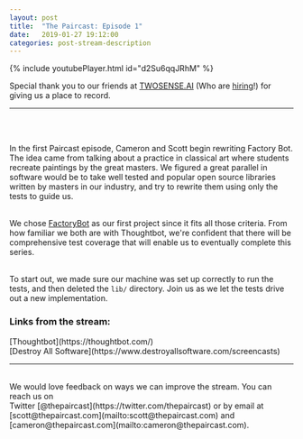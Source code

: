 ```yaml
---
layout: post
title:  "The Paircast: Episode 1"
date:   2019-01-27 19:12:00
categories: post-stream-description
---
```


{% include youtubePlayer.html id="d2Su6qqJRhM" %}

Special thank you to our friends at [TWOSENSE.AI](https://www.twosense.ai) (Who are [hiring](https://www.twosense.ai/jobs/)!) for giving us a place to record.
<hr/>

<br/>
<br/>

In the first Paircast episode, Cameron and Scott begin rewriting Factory Bot.
The idea came from talking about a practice in classical art where students
recreate paintings by the great masters. We figured a great parallel in software
would be to take well tested and popular open source libraries written by
masters in our industry, and try to rewrite them using only the tests to guide
us.<br/><br/>

We chose [FactoryBot](https://github.com/thoughtbot/factory_bot) as our first
project since it fits all those criteria. From how familiar we both are with
Thoughtbot, we're confident that there will be comprehensive test coverage that
will enable us to eventually complete this series.<br/><br/>

To start out, we made sure our machine was set up correctly to run the tests,
and then deleted the `lib/` directory. Join us as we let the tests drive out a
new implementation.

<h3>Links from the stream:</h3>
[Thoughtbot](https://thoughtbot.com/)<br/>
[Destroy All Software](https://www.destroyallsoftware.com/screencasts)
<br/>
<hr/>
<br/>
We would love feedback on ways we can improve the stream. You can reach us on
<br/>
Twitter [@thepaircast](https://twitter.com/thepaircast) or by email at<br/>
[scott@thepaircast.com](mailto:scott@thepaircast.com) and
[cameron@thepaircast.com](mailto:cameron@thepaircast.com).
